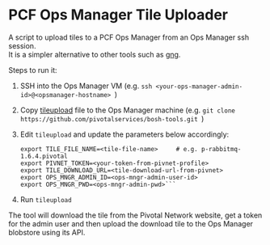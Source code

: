# PCF Ops Manager Tile Uploader

A script to upload tiles to a PCF Ops Manager from an Ops Manager ssh session.  
It is a simpler alternative to other tools such as [gng](https://github.com/mreider/gng).  

Steps to run it:

1. SSH into the Ops Manager VM (e.g. ```ssh <your-ops-manager-admin-id>@<opsmanager-hostname> ```)  

1. Copy [tileupload](https://raw.githubusercontent.com/pivotalservices/bosh-tools/master/tile-uploader/tileupload) file to the Ops Manager machine (e.g. ```git clone https://github.com/pivotalservices/bosh-tools.git ```)  

1. Edit ```tileupload``` and update the parameters below accordingly:  
   ```export OPS_MNGR_HOSTNAME=<your-ops-manager-host-name>   # do NOT include http/https or port number  
   export TILE_FILE_NAME=<tile-file-name>     # e.g. p-rabbitmq-1.6.4.pivotal  
   export PIVNET_TOKEN=<your-token-from-pivnet-profile>  
   export TILE_DOWNLOAD_URL=<tile-download-url-from-pivnet>  
   export OPS_MNGR_ADMIN_ID=<ops-mngr-admin-user-id>  
   export OPS_MNGR_PWD=<ops-mngr-admin-pwd>```  
1. Run ```tileupload```

The tool will download the tile from the Pivotal Network website, get a token for the admin user and then upload the download tile to the Ops Manager blobstore using its API.
